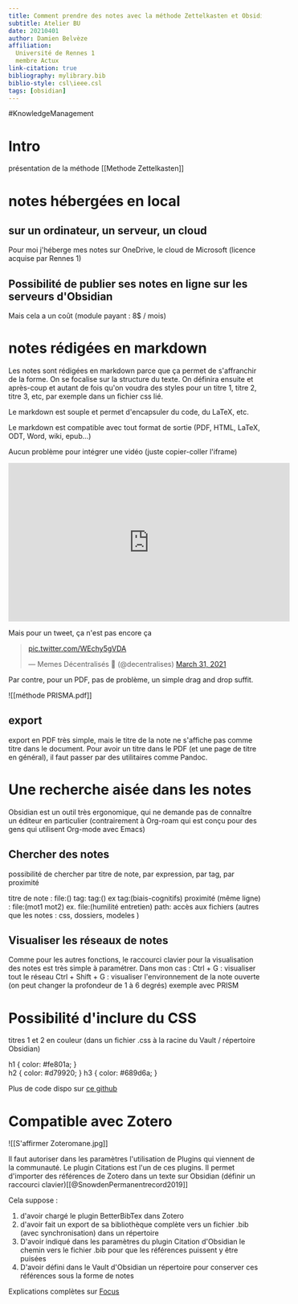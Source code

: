 ```yaml
---
title: Comment prendre des notes avec la méthode Zettelkasten et Obsidian
subtitle: Atelier BU
date: 20210401
author: Damien Belvèze
affiliation: 
  Université de Rennes 1
  membre Actux
link-citation: true
bibliography: mylibrary.bib
biblio-style: csl\ieee.csl
tags: [obsidian]
---
```


#KnowledgeManagement

# Intro

présentation de la méthode [[Methode Zettelkasten]]

# notes hébergées en local

## sur un ordinateur, un serveur, un cloud

Pour moi j'héberge mes notes sur OneDrive, le cloud de Microsoft (licence acquise par Rennes 1)

## Possibilité de publier ses notes en ligne sur les serveurs d'Obsidian

Mais cela a un coût (module payant : 8$ / mois)

# notes rédigées en markdown

Les notes sont rédigées en markdown parce que ça permet de s'affranchir de la forme. On se focalise sur la structure du texte. On définira ensuite et après-coup et autant de fois qu'on voudra des styles pour un titre 1, titre 2, titre 3, etc, par exemple dans un fichier css lié.

Le markdown est souple et permet d'encapsuler du code, du LaTeX, etc. 

Le markdown est compatible avec tout format de sortie (PDF, HTML, LaTeX, ODT, Word, wiki, epub...)

Aucun problème pour intégrer une vidéo (juste copier-coller l'iframe)

<iframe width="560" height="315" src="https://www.youtube.com/embed/QgbLb6QCK88" title="YouTube video player" frameborder="0" allow="accelerometer; autoplay; clipboard-write; encrypted-media; gyroscope; picture-in-picture" allowfullscreen></iframe>

Mais pour un tweet, ça n'est pas encore ça

<blockquote class="twitter-tweet"><p lang="und" dir="ltr"><a href="https://t.co/WEchy5gVDA">pic.twitter.com/WEchy5gVDA</a></p>&mdash; Memes Décentralisés 🥐 (@decentralises) <a href="https://twitter.com/decentralises/status/1377240168017637381?ref_src=twsrc%5Etfw">March 31, 2021</a></blockquote> <script async src="https://platform.twitter.com/widgets.js" charset="utf-8"></script>




Par contre, pour un PDF, pas de problème, un simple drag and drop suffit.

![[méthode PRISMA.pdf]]

## export

export en PDF très simple, mais le titre de la note ne s'affiche pas comme titre dans le document. 
Pour avoir un titre dans le PDF (et une page de titre en général), il faut passer par des utilitaires comme Pandoc.

# Une recherche aisée dans les notes 
Obsidian est un outil très ergonomique, qui ne demande pas de connaître un éditeur en particulier (contrairement à Org-roam qui est conçu pour des gens qui utilisent Org-mode avec Emacs)

## Chercher des notes

possibilité de chercher par titre de note, par expression, par tag, par proximité

titre de note : file:()
tag: tag:() ex tag:(biais-cognitifs)
proximité (même ligne) : file:(mot1 mot2)
ex. file:(humilité entretien)
path: accès aux fichiers (autres que les notes : css, dossiers, modeles )

## Visualiser les réseaux de notes

Comme pour les autres fonctions, le raccourci clavier pour la visualisation des notes est très simple à paramétrer.
Dans mon cas : 
Ctrl + G : visualiser tout le réseau
Ctrl + Shift + G : visualiser l'environnement de la note ouverte (on peut changer la profondeur de 1 à 6 degrés)
exemple avec PRISM


# Possibilité d'inclure du CSS

titres 1 et 2 en couleur (dans un fichier .css à la racine du Vault / répertoire Obsidian)

h1 { color: \#fe801a; }  
h2 { color: \#d79920; }
h3 { color: \#689d6a; }

Plus de code dispo sur [ce github](https://github.com/Dmitriy-Shulha/obsidian-css-snippets/tree/develop/Snippets)

# Compatible avec Zotero

![[S'affirmer Zoteromane.jpg]]

Il faut autoriser dans les paramètres l'utilisation de Plugins qui viennent de la communauté. 
Le plugin Citations est l'un de ces plugins. 
Il permet d'importer des références de Zotero dans un texte sur Obsidian (définir un raccourci clavier)[[@SnowdenPermanentrecord2019]]

Cela suppose :  
1. d'avoir chargé le plugin BetterBibTex dans Zotero
2. d'avoir fait un export de sa bibliothèque complète vers un fichier .bib (avec synchronisation) dans un répertoire
3. D'avoir indiqué dans les paramètres du plugin Citation d'Obsidian le chemin vers le fichier .bib pour que les références puissent y être puisées
4. D'avoir défini dans le Vault d'Obsidian un répertoire pour conserver ces références sous la forme de notes

Explications complètes sur [Focus](https://focus.univ-rennes1.fr/zotero/latex#s-lg-box-wrapper-18262956)








